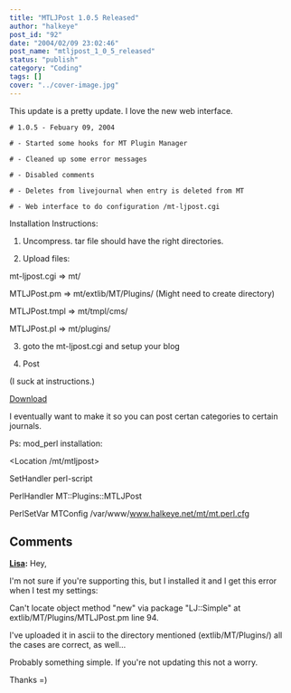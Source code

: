 ```yaml
---
title: "MTLJPost 1.0.5 Released"
author: "halkeye"
post_id: "92"
date: "2004/02/09 23:02:46"
post_name: "mtljpost_1_0_5_released"
status: "publish"
category: "Coding"
tags: []
cover: "../cover-image.jpg"
---
```


This update is a pretty update. I love the new web interface.
```
# 1.0.5 - Febuary 09, 2004  

# - Started some hooks for MT Plugin Manager  

# - Cleaned up some error messages  

# - Disabled comments  

# - Deletes from livejournal when entry is deleted from MT  

# - Web interface to do configuration /mt-ljpost.cgi
```

Installation Instructions:  

1) Uncompress. tar file should have the right directories.  

2) Upload files:  

mt-ljpost.cgi => mt/  

MTLJPost.pm => mt/extlib/MT/Plugins/ (Might need to create directory)  

MTLJPost.tmpl => mt/tmpl/cms/  

MTLJPost.pl => mt/plugins/  

3) goto the mt-ljpost.cgi and setup your blog  

4) Post  

(I suck at instructions.)

[Download](https://files.halkeye.net/MTLJPost.1.0.5.tgz)

I eventually want to make it so you can post certan categories to certain journals.

Ps: mod_perl installation:  

<Location /mt/mtljpost>  

SetHandler perl-script  

PerlHandler MT::Plugins::MTLJPost  

PerlSetVar MTConfig /var/www/www.halkeye.net/mt/mt.perl.cfg  

</Location>

## Comments

**[Lisa](#48 "2004-04-01 20:31:04"):** Hey,

I'm not sure if you're supporting this, but I installed it and I get this error when I test my settings:

Can't locate object method "new" via package "LJ::Simple" at extlib/MT/Plugins/MTLJPost.pm line 94.

I've uploaded it in ascii to the directory mentioned (extlib/MT/Plugins/) all the cases are correct, as well...

Probably something simple. If you're not updating this not a worry.

Thanks =)

